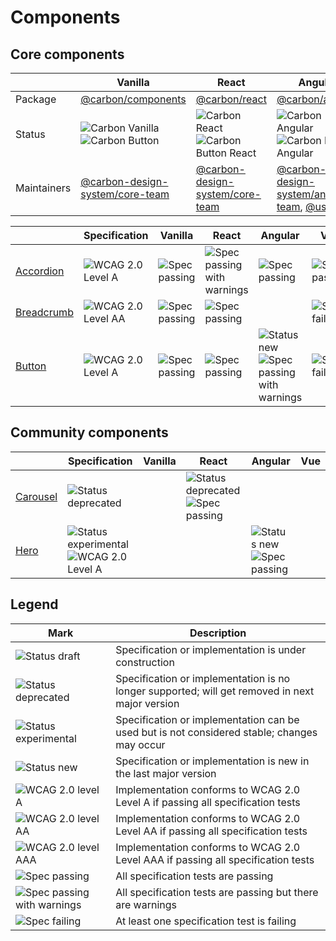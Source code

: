 # Components

## Core components

|             | Vanilla                                                                                                                                        | React                                                                                                                                                          | Angular                                                                                                                                                                | Vue                                                                                                                                |
| ----------- | ---------------------------------------------------------------------------------------------------------------------------------------------- | -------------------------------------------------------------------------------------------------------------------------------------------------------------- | ---------------------------------------------------------------------------------------------------------------------------------------------------------------------- | ---------------------------------------------------------------------------------------------------------------------------------- |
| Package     | [@carbon/components](https://www.npmjs.com/package/carbon-components)                                                                          | [@carbon/react](https://www.npmjs.com/package/carbon-components-react)                                                                                         | [@carbon/angular](https://www.npmjs.com/package/carbon-components-angular)                                                                                             | [@carbon/vue](https://www.npmjs.com/package/@carbon/vue)                                                                           |
| Status      | ![Carbon Vanilla](https://img.shields.io/npm/dw/carbon-components.svg)<br>![Carbon Button](https://img.shields.io/npm/v/carbon-components.svg) | ![Carbon React](https://img.shields.io/npm/dw/carbon-components-react.svg)<br>![Carbon Button React](https://img.shields.io/npm/v/carbon-components-react.svg) | ![Carbon Angular](https://img.shields.io/npm/dw/carbon-components-angular.svg)<br>![Carbon Button Angular](https://img.shields.io/npm/v/carbon-components-angular.svg) | ![Carbon Vue](https://img.shields.io/npm/dw/@carbon/vue.svg)<br>![Carbon Button Vue](https://img.shields.io/npm/v/@carbon/vue.svg) |
| Maintainers | [@carbon-design-system/core-team]()                                                                                                            | [@carbon-design-system/core-team]()                                                                                                                            | [@carbon-design-system/angular-team](), [@user1]()                                                                                                                     | [@user2]()                                                                                                                         |

|                                        | Specification                                                       | Vanilla                                                                    | React                                                                               | Angular                                                                                                                                                      | Vue                                                                        |
| -------------------------------------- | ------------------------------------------------------------------- | -------------------------------------------------------------------------- | ----------------------------------------------------------------------------------- | ------------------------------------------------------------------------------------------------------------------------------------------------------------ | -------------------------------------------------------------------------- |
| [Accordion](/components/accordion.md)  | ![WCAG 2.0 Level A](https://img.shields.io/badge/spec-a-blue.svg)   | ![Spec passing](https://img.shields.io/badge/spec-passing-brightgreen.svg) | ![Spec passing with warnings](https://img.shields.io/badge/spec-warning-yellow.svg) | ![Spec passing](https://img.shields.io/badge/spec-passing-brightgreen.svg)                                                                                   | ![Spec passing](https://img.shields.io/badge/spec-passing-brightgreen.svg) |
| [Breadcrumb](/componentsbreadcrumb.md) | ![WCAG 2.0 Level AA](https://img.shields.io/badge/spec-aa-blue.svg) | ![Spec passing](https://img.shields.io/badge/spec-passing-brightgreen.svg) | ![Spec passing](https://img.shields.io/badge/spec-passing-brightgreen.svg)          |                                                                                                                                                              | ![Spec failing](https://img.shields.io/badge/spec-failing-red.svg)         |
| [Button](/components/button.md)        | ![WCAG 2.0 Level A](https://img.shields.io/badge/spec-a-blue.svg)   | ![Spec passing](https://img.shields.io/badge/spec-passing-brightgreen.svg) | ![Spec passing](https://img.shields.io/badge/spec-passing-brightgreen.svg)          | ![Status new](https://img.shields.io/badge/status-new-blueviolet.svg)<br>![Spec passing with warnings](https://img.shields.io/badge/spec-warning-yellow.svg) | ![Spec failing](https://img.shields.io/badge/spec-failing-red.svg)         |

## Community components

|                                     | Specification                                                                                                                                            | Vanilla | React                                                                                                                                                         | Angular                                                                                                                                             | Vue |
| ----------------------------------- | -------------------------------------------------------------------------------------------------------------------------------------------------------- | ------- | ------------------------------------------------------------------------------------------------------------------------------------------------------------- | --------------------------------------------------------------------------------------------------------------------------------------------------- | --- |
| [Carousel](/components/carousel.md) | ![Status deprecated](https://img.shields.io/badge/status-deprecated-4c4c4c.svg)                                                                          |         | ![Status deprecated](https://img.shields.io/badge/status-deprecated-4c4c4c.svg)<br>![Spec passing](https://img.shields.io/badge/spec-passing-brightgreen.svg) |                                                                                                                                                     |     |
| [Hero](/components/hero.md)         | ![Status experimental](https://img.shields.io/badge/status-experimental-orange.svg)<br>![WCAG 2.0 Level A](https://img.shields.io/badge/spec-a-blue.svg) |         |                                                                                                                                                               | ![Status new](https://img.shields.io/badge/status-new-blueviolet.svg)<br>![Spec passing](https://img.shields.io/badge/spec-passing-brightgreen.svg) |     |

## Legend

| Mark                                                                                | Description                                                                                    |
| ----------------------------------------------------------------------------------- | ---------------------------------------------------------------------------------------------- |
| ![Status draft](https://img.shields.io/badge/status-draft-lightgray.svg)            | Specification or implementation is under construction                                          |
| ![Status deprecated](https://img.shields.io/badge/status-deprecated-4c4c4c.svg)     | Specification or implementation is no longer supported; will get removed in next major version |
| ![Status experimental](https://img.shields.io/badge/status-experimental-orange.svg) | Specification or implementation can be used but is not considered stable; changes may occur    |
| ![Status new](https://img.shields.io/badge/status-new-blueviolet.svg)               | Specification or implementation is new in the last major version                               |
| ![WCAG 2.0 level A](https://img.shields.io/badge/spec-a-blue.svg)                   | Implementation conforms to WCAG 2.0 Level A if passing all specification tests                 |
| ![WCAG 2.0 level AA](https://img.shields.io/badge/spec-aa-blue.svg)                 | Implementation conforms to WCAG 2.0 Level AA if passing all specification tests                |
| ![WCAG 2.0 level AAA](https://img.shields.io/badge/spec-aaa-blue.svg)               | Implementation conforms to WCAG 2.0 Level AAA if passing all specification tests               |
| ![Spec passing](https://img.shields.io/badge/spec-passing-brightgreen.svg)          | All specification tests are passing                                                            |
| ![Spec passing with warnings](https://img.shields.io/badge/spec-warning-yellow.svg) | All specification tests are passing but there are warnings                                     |
| ![Spec failing](https://img.shields.io/badge/spec-failing-red.svg)                  | At least one specification test is failing                                                     |
